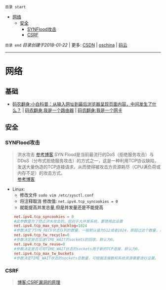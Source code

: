 `目录 start`
 
- [网络](#网络)
    - [安全](#安全)
        - [SYNFlood攻击](#synflood攻击)
        - [CSRF](#csrf)

`目录 end` *目录创建于2018-01-22* | 更多: [CSDN](http://blog.csdn.net/kcp606) | [oschina](https://my.oschina.net/kcp1104) | [码云](https://gitee.com/kcp1104) 
****************************************
# 网络

## 基础
- [码农翻身:小白科普：从输入网址到最后浏览器呈现页面内容，中间发生了什么？](https://mp.weixin.qq.com/s?__biz=MzAxOTc0NzExNg==&mid=2665514196&idx=1&sn=ca26d258fcc4a35fc6d9a539b7d71dd7&chksm=80d67c97b7a1f58198b2e6ae436f73c677c0df4c05c2a8a4aad2b9e2d523da57dd5cd3d0a8ee&mpshare=1&scene=1&srcid=0122nnRpNb6OvRJubkSfKfsZ&pass_ticket=%2B%2FAmfhAaNv2sKw6192eqEL9hoW%2F6BrLxlzHIsKC0k6lPQsM4%2FFo08R%2FZowzw3821#rd) | [码农翻身:我是一个路由器](https://mp.weixin.qq.com/s?__biz=MzAxOTc0NzExNg==&mid=2665513173&idx=1&sn=6ec5281b12ed5195070fa4df22383595&scene=21#wechat_redirect) | [码农翻身:我是一个网卡](https://mp.weixin.qq.com/s?__biz=MzAxOTc0NzExNg==&mid=2665513160&idx=1&sn=d938db4f1a2d62514b57e92fd8d3d749&scene=21#wechat_redirect)

## 安全
### SYNFlood攻击
> 洪水攻击 [参考博客](http://xfocus.net/articles/200106/208.html) SYN Flood是当前最流行的DoS（拒绝服务攻击）与DDoS（分布式拒绝服务攻击）的方式之一，这是一种利用TCP协议缺陷，发送大量伪造的TCP连接请求，从而使得被攻击方资源耗尽（CPU满负荷或内存不足）的攻击方式。  
> [参考博客](http://www.cnblogs.com/popduke/p/5823801.html)  

- Linux:
    - 修改文件 `sudo vim /etc/sysctl.conf `
    - 将注释取消 修改值: `net.ipv4.tcp_syncookies = 0`
    - 就能提高并发总量,但是并发量还是不能提高
```conf
    net.ipv4.tcp_syncookies = 0  
    #此参数是为了防止洪水攻击的，但对于大并发系统，要禁用此设置
    net.ipv4.tcp_max_syn_backlog=1024
    #参数决定了SYN_RECV状态队列的数量，一般默认值为512或者1024，即超过这个数量，系统将不再接受新的TCP连接请求，一定程度上可以防止系统资源耗尽。可根据情况增加该值以接受更多的连接请求。
    net.ipv4.tcp_tw_recycle=0
    #参数决定是否加速TIME_WAIT的sockets的回收，默认为0。
    net.ipv4.tcp_tw_reuse=0
    #参数决定是否可将TIME_WAIT状态的sockets用于新的TCP连接，默认为0。
    net.ipv4.tcp_max_tw_buckets
    #参数决定TIME_WAIT状态的sockets总数量，可根据连接数和系统资源需要进行设置。 
```
### CSRF
> [博客:CSRF漏洞的原理](https://www.zhuyingda.com/blog/b5.html)